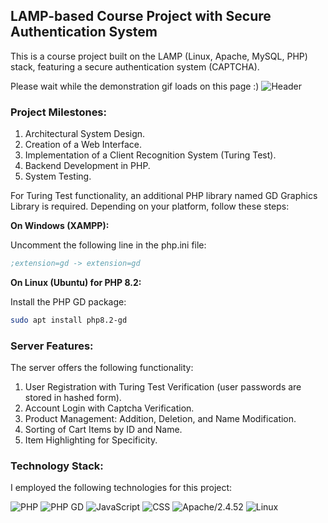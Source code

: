 ## LAMP-based Course Project with Secure Authentication System

This is a course project built on the LAMP (Linux, Apache, MySQL, PHP) stack, featuring a secure authentication system (CAPTCHA).

Please wait while the demonstration gif loads on this page :)
![Header](https://github.com/smaugcow/smaugcow/blob/main/assets/fb.gif)

### Project Milestones:

1. Architectural System Design.
2. Creation of a Web Interface.
3. Implementation of a Client Recognition System (Turing Test).
4. Backend Development in PHP.
5. System Testing.

For Turing Test functionality, an additional PHP library named GD Graphics Library is required. Depending on your platform, follow these steps:

**On Windows (XAMPP):**

Uncomment the following line in the php.ini file:
```ini
;extension=gd -> extension=gd
```

**On Linux (Ubuntu) for PHP 8.2:**

Install the PHP GD package:
```bash
sudo apt install php8.2-gd
```

### Server Features:

The server offers the following functionality:

1. User Registration with Turing Test Verification (user passwords are stored in hashed form).
2. Account Login with Captcha Verification.
3. Product Management: Addition, Deletion, and Name Modification.
4. Sorting of Cart Items by ID and Name.
5. Item Highlighting for Specificity.

### Technology Stack:

I employed the following technologies for this project:

![PHP](https://img.shields.io/badge/-PHP8.2-090909?style=for-the-badge&logo=PHP&logoColor=097CDB)
![PHP GD](https://img.shields.io/badge/-PHP8.2_GD-090909?style=for-the-badge&logo=PHP&logoColor=097CDB)
![JavaScript](https://img.shields.io/badge/-JavaScript-090909?style=for-the-badge&logo=JavaScript&logoColor=cddb09)
![CSS](https://img.shields.io/badge/-CSS-090909?style=for-the-badge&logo=CSS&logoColor=cddb09)
![Apache/2.4.52](https://img.shields.io/badge/-Apache/2.4.52-090909?style=for-the-badge&logo=Apache&logoColor=db1009)
![Linux](https://img.shields.io/badge/-Linux-090909?style=for-the-badge&logo=Linux&logoColor=ffffff)
